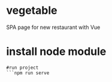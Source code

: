 # vegetable
SPA page for new restaurant with Vue 
# install node module
```npm i 
#run project
```npm run serve 

